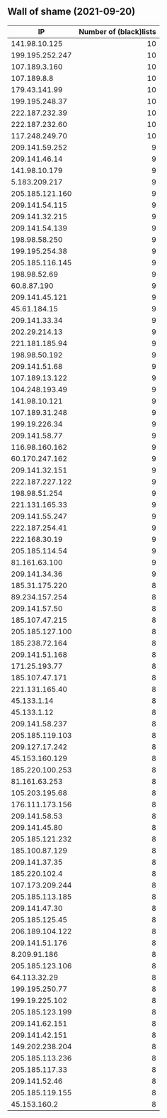 Wall of shame (2021-09-20)
----

|IP|Number of (black)lists|
|---|--:|
141.98.10.125|10
199.195.252.247|10
107.189.3.160|10
107.189.8.8|10
179.43.141.99|10
199.195.248.37|10
222.187.232.39|10
222.187.232.60|10
117.248.249.70|10
209.141.59.252|9
209.141.46.14|9
141.98.10.179|9
5.183.209.217|9
205.185.121.160|9
209.141.54.115|9
209.141.32.215|9
209.141.54.139|9
198.98.58.250|9
199.195.254.38|9
205.185.116.145|9
198.98.52.69|9
60.8.87.190|9
209.141.45.121|9
45.61.184.15|9
209.141.33.34|9
202.29.214.13|9
221.181.185.94|9
198.98.50.192|9
209.141.51.68|9
107.189.13.122|9
104.248.193.49|9
141.98.10.121|9
107.189.31.248|9
199.19.226.34|9
209.141.58.77|9
116.98.160.162|9
60.170.247.162|9
209.141.32.151|9
222.187.227.122|9
198.98.51.254|9
221.131.165.33|9
209.141.55.247|9
222.187.254.41|9
222.168.30.19|9
205.185.114.54|9
81.161.63.100|9
209.141.34.36|9
185.31.175.220|8
89.234.157.254|8
209.141.57.50|8
185.107.47.215|8
205.185.127.100|8
185.238.72.164|8
209.141.51.168|8
171.25.193.77|8
185.107.47.171|8
221.131.165.40|8
45.133.1.14|8
45.133.1.12|8
209.141.58.237|8
205.185.119.103|8
209.127.17.242|8
45.153.160.129|8
185.220.100.253|8
81.161.63.253|8
105.203.195.68|8
176.111.173.156|8
209.141.58.53|8
209.141.45.80|8
205.185.121.232|8
185.100.87.129|8
209.141.37.35|8
185.220.102.4|8
107.173.209.244|8
205.185.113.185|8
209.141.47.30|8
205.185.125.45|8
206.189.104.122|8
209.141.51.176|8
8.209.91.186|8
205.185.123.106|8
64.113.32.29|8
199.195.250.77|8
199.19.225.102|8
205.185.123.199|8
209.141.62.151|8
209.141.42.151|8
149.202.238.204|8
205.185.113.236|8
205.185.117.33|8
209.141.52.46|8
205.185.119.155|8
45.153.160.2|8
